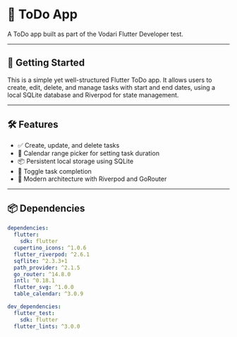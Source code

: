 # 📝 ToDo App

A ToDo app built as part of the Vodari Flutter Developer test.

---

## 🚀 Getting Started

This is a simple yet well-structured Flutter ToDo app. It allows users to create, edit, delete, and manage tasks with start and end dates, using a local SQLite database and Riverpod for state management.

---

## 🛠️ Features

- ✅ Create, update, and delete tasks
- 📆 Calendar range picker for setting task duration
- 📦 Persistent local storage using SQLite
- 🔁 Toggle task completion
- 📐 Modern architecture with Riverpod and GoRouter

---

## 📦 Dependencies

```yaml
dependencies:
  flutter:
    sdk: flutter
  cupertino_icons: ^1.0.6
  flutter_riverpod: ^2.6.1
  sqflite: ^2.3.3+1
  path_provider: ^2.1.5
  go_router: ^14.8.0
  intl: ^0.18.1
  flutter_svg: ^1.0.0
  table_calendar: ^3.0.9

dev_dependencies:
  flutter_test:
    sdk: flutter
  flutter_lints: ^3.0.0
